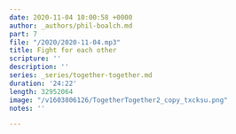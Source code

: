 ```yaml
---
date: 2020-11-04 10:00:58 +0000
author: _authors/phil-boalch.md
part: 7
file: "/2020/2020-11-04.mp3"
title: Fight for each other
scripture: ''
description: ''
series: _series/together-together.md
duration: '24:22'
length: 32952064
image: "/v1603806126/TogetherTogether2_copy_txcksu.png"
notes: ''

---
```

